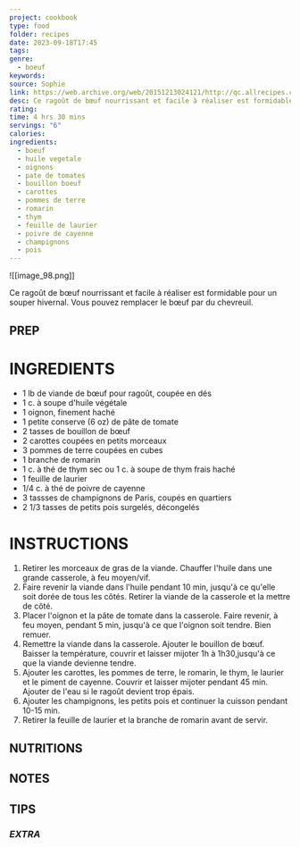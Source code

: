 ```yaml
---
project: cookbook
type: food
folder: recipes
date: 2023-09-18T17:45
tags: 
genre:
  - boeuf
keywords: 
source: Sophie
link: https://web.archive.org/web/20151213024121/http://qc.allrecipes.ca/recette/2750/rago-t-de-b-uf-aux-l-gumes.aspx
desc: Ce ragoût de bœuf nourrissant et facile à réaliser est formidable pour un souper hivernal. Vous pouvez remplacer le bœuf par du chevreuil.
rating: 
time: 4 hrs 30 mins
servings: "6"
calories: 
ingredients:
  - boeuf
  - huile vegetale
  - oignons
  - pate de tomates
  - bouillon boeuf
  - carottes
  - pommes de terre
  - romarin
  - thym
  - feuille de laurier
  - poivre de cayenne
  - champignons
  - pois
---
```


![[image_98.png]]

Ce ragoût de bœuf nourrissant et facile à réaliser est formidable pour un souper hivernal. Vous pouvez remplacer le bœuf par du chevreuil.

## PREP


# INGREDIENTS

- 1 lb de viande de bœuf pour ragoût, coupée en dés
- 1 c. à soupe d'huile végétale
- 1 oignon, finement haché
- 1 petite conserve (6 oz) de pâte de tomate
- 2 tasses de bouillon de bœuf
- 2 carottes coupées en petits morceaux
- 3 pommes de terre coupées en cubes
- 1 branche de romarin
- 1 c. à thé de thym sec ou 1 c. à soupe de thym frais haché
- 1 feuille de laurier
- 1/4 c. à thé de poivre de cayenne
- 3 tassses de champignons de Paris, coupés en quartiers
- 2 1/3 tasses de petits pois surgelés, décongelés



# INSTRUCTIONS

1. Retirer les morceaux de gras de la viande. Chauffer l'huile dans une grande casserole, à feu moyen/vif.
2. Faire revenir la viande dans l'huile pendant 10 min, jusqu'à ce qu'elle soit dorée de tous les côtés. Retirer la viande de la casserole et la mettre de côté.
3. Placer l'oignon et la pâte de tomate dans la casserole. Faire revenir, à feu moyen, pendant 5 min, jusqu'à ce que l'oignon soit tendre. Bien remuer.
4. Remettre la viande dans la casserole. Ajouter le bouillon de bœuf. Baisser la température, couvrir et laisser mijoter 1h à 1h30,jusqu'à ce que la viande devienne tendre.
5. Ajouter les carottes, les pommes de terre, le romarin, le thym, le laurier et le piment de cayenne. Couvrir et laisser mijoter pendant 45 min. Ajouter de l'eau si le ragoût devient trop épais.
6. Ajouter les champignons, les petits pois et continuer la cuisson pendant 10-15 min.
7. Retirer la feuille de laurier et la branche de romarin avant de servir.



## NUTRITIONS



## NOTES



## TIPS



### *EXTRA*



